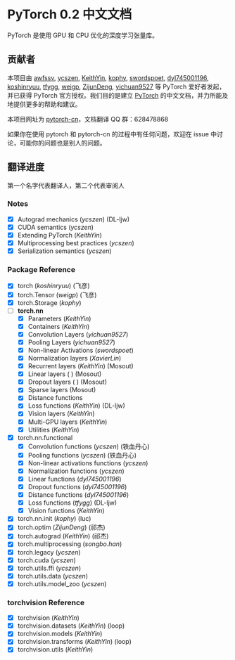 # PyTorch 0.2 中文文档

PyTorch 是使用 GPU 和 CPU 优化的深度学习张量库。

## 贡献者

本项目由 [awfssv](https://github.com/awfssv), [ycszen](https://github.com/ycszen), [KeithYin](https://github.com/KeithYin), [kophy](https://github.com/kophy), [swordspoet](https://github.com/swordspoet), [dyl745001196](https://github.com/dyl745001196), [koshinryuu](https://github.com/koshinryuu), [tfygg](https://github.com/tfygg), [weigp](https://github.com/weigq), [ZijunDeng](https://github.com/ZijunDeng), [yichuan9527](https://github.com/yichuan9527) 等 PyTorch 爱好者发起，并已获得 PyTorch 官方授权。我们目的是建立 [PyTorch](https://pytorch.org/docs/) 的中文文档，并力所能及地提供更多的帮助和建议。

本项目网址为 [pytorch-cn](http://pytorch-cn.readthedocs.io/zh/latest/)，文档翻译 QQ 群：628478868

如果你在使用 pytorch 和 pytorch-cn 的过程中有任何问题，欢迎在 issue 中讨论，可能你的问题也是别人的问题。

## 翻译进度

第一个名字代表翻译人，第二个代表审阅人

### Notes

- [x] Autograd mechanics (*ycszen*) (DL-ljw)
- [x] CUDA semantics (*ycszen*)
- [x] Extending PyTorch (*KeithYin*)
- [x] Multiprocessing best practices (*ycszen*)
- [x] Serialization semantics (*ycszen*)

### Package Reference

- [x] torch (*koshinryuu*) (飞彦)
- [x] torch.Tensor (*weigp*) (飞彦)
- [x] torch.Storage (*kophy*)
- [ ] **torch.nn**
  - [x] Parameters (*KeithYin*)
  - [x] Containers (*KeithYin*)
  - [x] Convolution Layers (*yichuan9527*)
  - [x] Pooling Layers (*yichuan9527*)
  - [x] Non-linear Activations (*swordspoet*)
  - [x] Normalization layers (*XavierLin*)
  - [x] Recurrent layers (*KeithYin*) (Mosout)
  - [x] Linear layers ( ) (Mosout)
  - [x] Dropout layers ( ) (Mosout)
  - [x] Sparse layers (Mosout)
  - [x] Distance functions
  - [x] Loss functions (*KeithYin*) (DL-ljw)
  - [x] Vision layers (*KeithYin*)
  - [x] Multi-GPU layers (*KeithYin*)
  - [x] Utilities (*KeithYin*)
- [x] torch.nn.functional
  - [x] Convolution functions (*ycszen*) (铁血丹心)
  - [x] Pooling functions (*ycszen*) (铁血丹心)
  - [x] Non-linear activations functions (*ycszen*)
  - [x] Normalization functions (*ycszen*)
  - [x] Linear functions (*dyl745001196*)
  - [x] Dropout functions (*dyl745001196*)
  - [x] Distance functions (*dyl745001196*)
  - [x] Loss functions (*tfygg*) (DL-ljw)
  - [x] Vision functions (*KeithYin*)
- [x] torch.nn.init (*kophy*) (luc)
- [x] torch.optim (*ZijunDeng*) (祁杰)
- [x] torch.autograd (*KeithYin*) (祁杰)
- [x] torch.multiprocessing (*songbo.han*)
- [x] torch.legacy (*ycszen*)
- [x] torch.cuda (*ycszen*)
- [x] torch.utils.ffi (*ycszen*)
- [x] torch.utils.data (*ycszen*)
- [x] torch.utils.model_zoo (*ycszen*)

### torchvision Reference

- [x] torchvision (*KeithYin*)
- [x] torchvision.datasets (*KeithYin*) (loop)
- [x] torchvision.models (*KeithYin*)
- [x] torchvision.transforms (*KeithYin*) (loop)
- [x] torchvision.utils (*KeithYin*)

